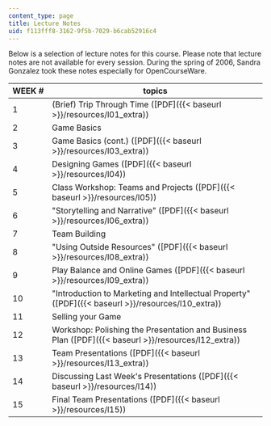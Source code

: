 ```yaml
---
content_type: page
title: Lecture Notes
uid: f113fff8-3162-9f5b-7029-b6cab52916c4
---
```


Below is a selection of lecture notes for this course. Please note that lecture notes are not available for every session. During the spring of 2006, Sandra Gonzalez took these notes especially for OpenCourseWare.

| WEEK # | topics |
| --- | --- |
| 1 | (Brief) Trip Through Time ([PDF]({{< baseurl >}}/resources/l01_extra)) |
| 2 | Game Basics |
| 3 | Game Basics (cont.) ([PDF]({{< baseurl >}}/resources/l03_extra)) |
| 4 | Designing Games ([PDF]({{< baseurl >}}/resources/l04)) |
| 5 | Class Workshop: Teams and Projects ([PDF]({{< baseurl >}}/resources/l05)) |
| 6 | "Storytelling and Narrative" ([PDF]({{< baseurl >}}/resources/l06_extra)) |
| 7 | Team Building |
| 8 | "Using Outside Resources" ([PDF]({{< baseurl >}}/resources/l08_extra)) |
| 9 | Play Balance and Online Games ([PDF]({{< baseurl >}}/resources/l09_extra)) |
| 10 | "Introduction to Marketing and Intellectual Property" ([PDF]({{< baseurl >}}/resources/l10_extra)) |
| 11 | Selling your Game |
| 12 | Workshop: Polishing the Presentation and Business Plan ([PDF]({{< baseurl >}}/resources/l12_extra)) |
| 13 | Team Presentations ([PDF]({{< baseurl >}}/resources/l13_extra)) |
| 14 | Discussing Last Week's Presentations ([PDF]({{< baseurl >}}/resources/l14)) |
| 15 | Final Team Presentations ([PDF]({{< baseurl >}}/resources/l15))